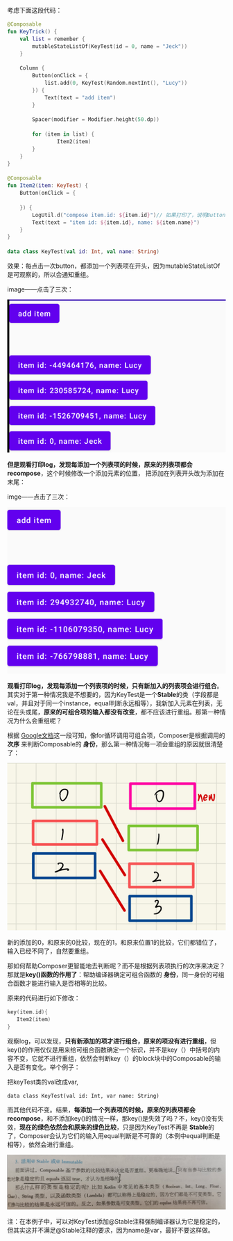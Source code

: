 考虑下面这段代码：

```kotlin
@Composable
fun KeyTrick() {
    val list = remember {
        mutableStateListOf(KeyTest(id = 0, name = "Jeck"))
    }

    Column {
        Button(onClick = {
            list.add(0, KeyTest(Random.nextInt(), "Lucy"))
        }) {
            Text(text = "add item")
        }

        Spacer(modifier = Modifier.height(50.dp))

        for (item in list) {
                Item2(item)
        }
    }
}

@Composable
fun Item2(item: KeyTest) {
    Button(onClick = {

    }) {
        LogUtil.d("compose item.id: ${item.id}")// 如果打印了，说明Button发生了recompose
        Text(text = "item id: ${item.id}, name: ${item.name}")
    }
}

data class KeyTest(val id: Int, val name: String)
```

效果：每点击一次button，都添加一个列表项在开头，因为mutableStateListOf是可观察的，所以会通知重组。

image——点击了三次：

![点击了三次](../../img/asdfsdf.png)

**但是观看打印log，发现每添加一个列表项的时候，原来的列表项都会recompose**，这个时候修改一个添加元素的位置， 把添加在列表开头改为添加在末尾：

imge——点击了三次：

![adsfasdfa](../../img/adsfasdfa.png)

**观看打印log，发现每添加一个列表项的时候，只有新加入的列表项会进行组合**。其实对于第一种情况我是不想要的，因为KeyTest是一个**Stable**的类（字段都是val，并且对于同一个instance，equal判断永远相等），我新加入元素在列表，无论在头或尾，**原来的可组合项的输入都没有改变**，都不应该进行重组。那第一种情况为什么会重组呢？

根据 [Google文档](https://developer.android.com/jetpack/compose/lifecycle#add-info-smart-recomposition)这一段可知，像for循环调用可组合项，Composer是根据调用的 **次序** 来判断Composable的 **身份**，那么第一种情况每一项会重组的原因就很清楚了：

<img src="../../img/image-20221026220303429.png" alt="image-20221026220303429" style="zoom:50%;" />

新的添加的0，和原来的0比较，现在的1，和原来位置1的比较，它们都错位了，输入已经不同了，自然要重组。

那如何帮助Composer更智能地去判断呢？而不是根据列表项执行的次序来决定？那就是**key()函数的作用了**：帮助编译器确定可组合函数的 **身份**，同一身份的可组合函数才能进行输入是否相等的比较。

原来的代码进行如下修改：

```kotlin
key(item.id){
   Item2(item)
}
```

观察log，可以发现，**只有新添加的项才进行组合，原来的项没有进行重组**，但key()的作用仅仅是用来给可组合函数确定一个标识，并不是key（）中括号的内容不变，它就不进行重组，依然会判断key（）的block块中的Composable的输入是否有变化。举个例子：

把keyTest类的val改成var,

```
data class KeyTest(val id: Int, var name: String)
```

而其他代码不变。结果，**每添加一个列表项的时候，原来的列表项都会recompose**，和不添加key()的情况一样，那key()是失效了吗？不，key()没有失效，**现在的绿色依然会和原来的绿色比较**，只是因为KeyTest不再是 **Stable**的了，Composer会认为它们的输入用equal判断是不可靠的（本例中equal判断是相等），依然会进行重组。

![image-20221026222943377](../../img/image-20221026222943377.png)

注：在本例子中，可以对KeyTest添加@Stable注释强制编译器认为它是稳定的，但其实这并不满足@Stable注释的要求，因为name是var，最好不要这样做。